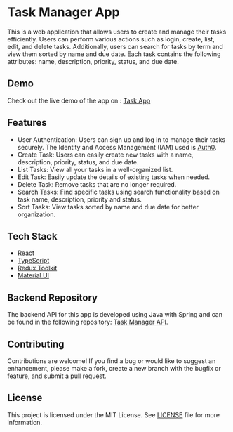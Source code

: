 # Task Manager App

This is a web application that allows users to create and manage their tasks efficiently. Users can perform various actions such as login, create, list, edit, and delete tasks. Additionally, users can search for tasks by term and view them sorted by name and due date. Each task contains the following attributes: name, description, priority, status, and due date.

## Demo

Check out the live demo of the app on : [Task App](https://react-tasks-app-sable.vercel.app/)

## Features

- User Authentication: Users can sign up and log in to manage their tasks securely. The Identity and Access Management (IAM) used is [Auth0](https://auth0.com/).
- Create Task: Users can easily create new tasks with a name, description, priority, status, and due date.
- List Tasks: View all your tasks in a well-organized list.
- Edit Task: Easily update the details of existing tasks when needed.
- Delete Task: Remove tasks that are no longer required.
- Search Tasks: Find specific tasks using search functionality based on task name, description, priority and status.
- Sort Tasks: View tasks sorted by name and due date for better organization.

## Tech Stack

- [React](https://react.dev/)
- [TypeScript](https://www.typescriptlang.org/)
- [Redux Toolkit](https://redux-toolkit.js.org/)
- [Material UI](https://mui.com/)

## Backend Repository

The backend API for this app is developed using Java with Spring and can be found in the following repository: [Task Manager API](https://github.com/sesaquecruz/java-tasks-api).

## Contributing

Contributions are welcome! If you find a bug or would like to suggest an enhancement, please make a fork, create a new branch with the bugfix or feature, and submit a pull request.

## License

This project is licensed under the MIT License. See [LICENSE](./LICENSE) file for more information.
